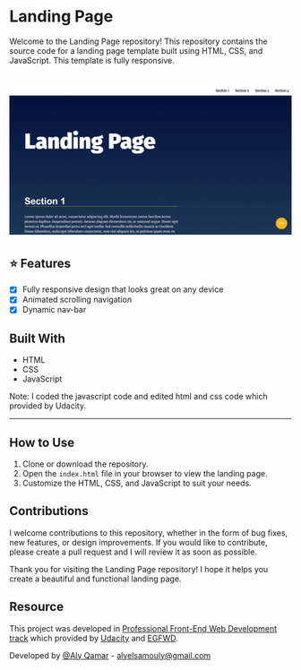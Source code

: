 # Landing Page

Welcome to the Landing Page repository! This repository contains the source code for a landing page template built using HTML, CSS, and JavaScript. This template is fully responsive.

<h1 align="center">
    <img src="Screenshot.png"/>
</h1>

## ⭐ Features
- [x] Fully responsive design that looks great on any device
- [x] Animated scrolling navigation 
- [x] Dynamic nav-bar

## Built With
* HTML
* CSS
* JavaScript

Note: I coded the javascript code and edited html and css code which provided by Udacity. 

---

## How to Use

1. Clone or download the repository.
2. Open the `index.html` file in your browser to view the landing page.
3. Customize the HTML, CSS, and JavaScript to suit your needs.

## Contributions

I welcome contributions to this repository, whether in the form of bug fixes, new features, or design improvements. If you would like to contribute, please create a pull request and I will review it as soon as possible.

Thank you for visiting the Landing Page repository! I hope it helps you create a beautiful and functional landing page.

## Resource

This project was developed in [Professional Front-End Web Development track](https://egfwd.com/specializtion/web-development-professional/) which provided by [Udacity](https://www.udacity.com) and [EGFWD](https://egfwd.com/).<br/>

Developed by [@Aly Qamar](https://www.linkedin.com/in/alyqamar) - alyelsamouly@gmail.com
